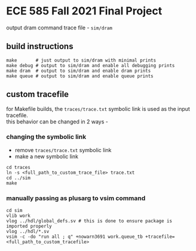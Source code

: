 # ECE 585 Fall 2021 Final Project

output dram command trace file - `sim/dram`

## build instructions

```
make       # just output to sim/dram with minimal prints
make debug # output to sim/dram and enable all debugging prints
make dram  # output to sim/dram and enable dram prints
make queue # output to sim/dram and enable queue prints
```

## custom tracefile

for Makefile builds, the `traces/trace.txt` symbolic link is used as the input tracefile.\
this behavior can be changed in 2 ways -

### changing the symbolic link

* remove `traces/trace.txt` symbolic link
* make a new symbolic link
```
cd traces
ln -s <full_path_to_custom_trace_file> trace.txt
cd ../sim
make
```

### manually passing as plusarg to vsim command

```
cd sim
vlib work
vlog ../hdl/global_defs.sv # this is done to ensure package is imported properly
vlog ../hdl/*.sv
vsim -c -do "run all ; q" +nowarn3691 work.queue_tb +tracefile=<full_path_to_custom_tracefile>
```
